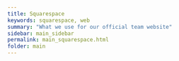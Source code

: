 ```yaml
---
title: Squarespace
keywords: squarespace, web
summary: "What we use for our official team website"
sidebar: main_sidebar
permalink: main_squarespace.html
folder: main
---
```

